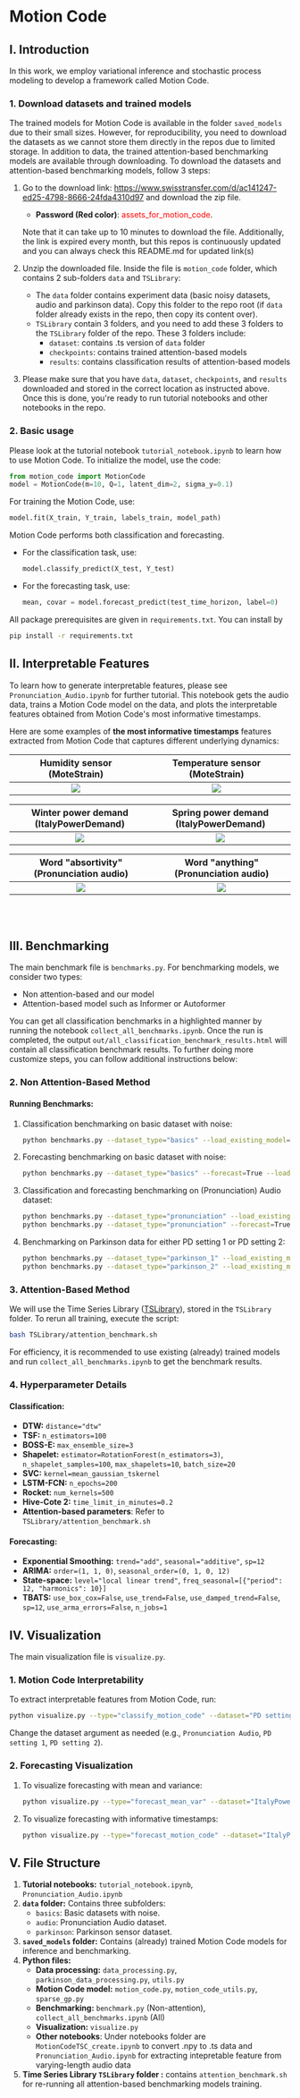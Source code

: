 # Motion Code

## I. Introduction
In this work, we employ variational inference and stochastic process modeling to develop a framework called
Motion Code.

### 1. Download datasets and trained models
The trained models for Motion Code is available in the folder `saved_models` due to their small sizes. However, for reproducibility, you need to download the datasets as we cannot store them directly in the repos due to limited storage. In addition to data, the trained attention-based benchmarking models are available
through downloading. To download the datasets and attention-based benchmarking models, follow 3 steps:
1. Go to the download link: https://www.swisstransfer.com/d/ac141247-ed25-4798-8666-24fda4310d97 and download
the zip file. 
   * <b>Password (Red color)</b>: <span style="color:red">assets_for_motion_code</span>.
   
   Note that it can take up to 10 minutes to download the file. Additionally, the link is expired every month,
but this repos is continuously updated and you can always check this README.md for updated link(s)

2. Unzip the downloaded file. Inside the file is `motion_code` folder, which contains 2 sub-folders `data` and `TSLibrary`:
   * The `data` folder contains experiment data (basic noisy datasets, audio and parkinson data). Copy
   this folder to the repo root (if `data` folder already exists in the repo, then copy its content over).
   * `TSLibrary` contain 3 folders, and you need to add these 3 folders to the `TSLibrary` folder of the repo.
   These 3 folders include:
      * `dataset`: contains .ts version of `data` folder
      * `checkpoints`: contains trained attention-based models
      * `results`: contains classification results of attention-based models
      
3. Please make sure that you have `data`, `dataset`, `checkpoints`, and `results` downloaded and stored in
the correct location as instructed above. Once this is done, you're ready to run tutorial notebooks and other
notebooks in the repo.

### 2. Basic usage
Please look at the tutorial notebook `tutorial_notebook.ipynb` to learn how to use Motion Code.
To initialize the model, use the code:
```python
from motion_code import MotionCode
model = MotionCode(m=10, Q=1, latent_dim=2, sigma_y=0.1)
```

For training the Motion Code, use:
```python
model.fit(X_train, Y_train, labels_train, model_path)
```

Motion Code performs both classification and forecasting.
- For the classification task, use:
  ```python
  model.classify_predict(X_test, Y_test)
  ```
- For the forecasting task, use:
  ```python
  mean, covar = model.forecast_predict(test_time_horizon, label=0)
  ```

All package prerequisites are given in `requirements.txt`. You can install by 
```sh
pip install -r requirements.txt
```

## II. Interpretable Features
To learn how to generate interpretable features, please see `Pronunciation_Audio.ipynb` for further tutorial.
This notebook gets the audio data, trains a Motion Code model on the data, and plots the interpretable features
obtained from Motion Code's most informative timestamps.

Here are some examples of <b>the most informative timestamps</b> features extracted from Motion Code
that captures different underlying dynamics:

Humidity sensor (MoteStrain)                 |  Temperature sensor (MoteStrain)
:-------------------------:|:-----------------------------:
![](out/multiple/MoteStrain0.png)  |  ![](out/multiple/MoteStrain1.png)

Winter power demand (ItalyPowerDemand)              |  Spring power demand (ItalyPowerDemand)
:-------------------------:|:-------------------------:
![](out/multiple/ItalyPowerDemand0.png)  |  ![](out/multiple/ItalyPowerDemand1.png)

Word "absortivity" (Pronunciation audio)              |  Word "anything" (Pronunciation audio) 
:-------------------------:|:-------------------------:
![](out/multiple/test_audio0.png)  |  ![](out/multiple/test_audio1.png)

<br></br>

## III. Benchmarking
The main benchmark file is `benchmarks.py`.
For benchmarking models, we consider two types: 
* Non attention-based and our model
* Attention-based model such as Informer or Autoformer

You can get all classification benchmarks in a highlighted manner by running the notebook `collect_all_benchmarks.ipynb`. Once the run is completed, the output `out/all_classification_benchmark_results.html` will contain all classification benchmark results. To further doing more customize steps, you can follow additional instructions below:

### 2. Non Attention-Based Method
#### Running Benchmarks:
1. Classification benchmarking on basic dataset with noise:
   ```sh
   python benchmarks.py --dataset_type="basics" --load_existing_model=True --load_existing_data=True --output_path="out/classify_basics.csv"
   ```
2. Forecasting benchmarking on basic dataset with noise:
   ```sh
   python benchmarks.py --dataset_type="basics" --forecast=True --load_existing_model=True --load_existing_data=True --output_path="out/forecast_basics.csv"
   ```
3. Classification and forecasting benchmarking on (Pronunciation) Audio dataset:
   ```sh
   python benchmarks.py --dataset_type="pronunciation" --load_existing_model=True --load_existing_data=True --output_path="out/classify_pronunciation.csv"
   python benchmarks.py --dataset_type="pronunciation" --forecast=True --load_existing_model=True --load_existing_data=True --output_path="out/forecast_pronunciation.csv"
   ```
4. Benchmarking on Parkinson data for either PD setting 1 or PD setting 2:
   ```sh
   python benchmarks.py --dataset_type="parkinson_1" --load_existing_model=True --output_path="out/classify_parkinson_1.csv"
   python benchmarks.py --dataset_type="parkinson_2" --load_existing_model=True --output_path="out/classify_parkinson_2.csv"
   ```

### 3. Attention-Based Method
We will use the Time Series Library ([TSLibrary](https://github.com/thuml/Time-Series-Library/)), stored in the `TSLibrary` folder.
To rerun all training, execute the script:
```sh
bash TSLibrary/attention_benchmark.sh
```
For efficiency, it is recommended to use existing (already) trained models and run `collect_all_benchmarks.ipynb` to get the benchmark results.

### 4. Hyperparameter Details
#### Classification:
- **DTW:** `distance="dtw"`
- **TSF:** `n_estimators=100`
- **BOSS-E:** `max_ensemble_size=3`
- **Shapelet:** `estimator=RotationForest(n_estimators=3)`, `n_shapelet_samples=100`, `max_shapelets=10`, `batch_size=20`
- **SVC:** `kernel=mean_gaussian_tskernel`
- **LSTM-FCN:** `n_epochs=200`
- **Rocket:** `num_kernels=500`
- **Hive-Cote 2:** `time_limit_in_minutes=0.2`
- **Attention-based parameters**: Refer to `TSLibrary/attention_benchmark.sh`

#### Forecasting:
- **Exponential Smoothing:** `trend="add"`, `seasonal="additive"`, `sp=12`
- **ARIMA:** `order=(1, 1, 0)`, `seasonal_order=(0, 1, 0, 12)`
- **State-space:** `level="local linear trend"`, `freq_seasonal=[{"period": 12, "harmonics": 10}]`
- **TBATS:** `use_box_cox=False`, `use_trend=False`, `use_damped_trend=False`, `sp=12`, `use_arma_errors=False`, `n_jobs=1`

## IV. Visualization
The main visualization file is `visualize.py`.

### 1. Motion Code Interpretability
To extract interpretable features from Motion Code, run:
```sh
python visualize.py --type="classify_motion_code" --dataset="PD setting 2"
```
Change the dataset argument as needed (e.g., `Pronunciation Audio`, `PD setting 1`, `PD setting 2`).

### 2. Forecasting Visualization
1. To visualize forecasting with mean and variance:
   ```sh
   python visualize.py --type="forecast_mean_var" --dataset="ItalyPowerDemand"
   ```
2. To visualize forecasting with informative timestamps:
   ```sh
   python visualize.py --type="forecast_motion_code" --dataset="ItalyPowerDemand"
   ```

## V. File Structure
1. **Tutorial notebooks:** `tutorial_notebook.ipynb`, `Pronunciation_Audio.ipynb`
2. **`data` folder:**  Contains three subfolders:
   - `basics`: Basic datasets with noise.
   - `audio`: Pronunciation Audio dataset.
   - `parkinson`: Parkinson sensor dataset.
3. **`saved_models` folder:** Contains (already) trained Motion Code models for inference and benchmarking.
4. **Python files:**
   - **Data processing:** `data_processing.py`, `parkinson_data_processing.py`, `utils.py`
   - **Motion Code model:** `motion_code.py`, `motion_code_utils.py`, `sparse_gp.py`
   - **Benchmarking:** `benchmark.py` (Non-attention), `collect_all_benchmarks.ipynb` (All)
   - **Visualization:** `visualize.py`
   - **Other notebooks**: Under notebooks folder are `MotionCodeTSC_create.ipynb` to convert .npy to .ts data
   and `Pronunciation_Audio.ipynb` for extracting intepretable feature from varying-length audio data
5. **Time Series Library `TSLibrary` folder :**  contains `attention_benchmark.sh` for re-running all attention-based benchmarking models training.
